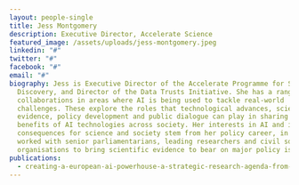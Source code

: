 ```yaml
---
layout: people-single
title: Jess Montgomery
description: Executive Director, Accelerate Science
featured_image: /assets/uploads/jess-montgomery.jpeg
linkedin: "#"
twitter: "#"
facebook: "#"
email: "#"
biography: Jess is Executive Director of the Accelerate Programme for Scientific
  Discovery, and Director of the Data Trusts Initiative. She has a range of
  collaborations in areas where AI is being used to tackle real-world
  challenges. These explore the roles that technological advances, scientific
  evidence, policy development and public dialogue can play in sharing the
  benefits of AI technologies across society. Her interests in AI and its
  consequences for science and society stem from her policy career, in which she
  worked with senior parliamentarians, leading researchers and civil society
  organisations to bring scientific evidence to bear on major policy issues.
publications:
  - creating-a-european-ai-powerhouse-a-strategic-research-agenda-from-the-european-learning-and-intelligent-systems-excellence-elise-consortium
---
```

